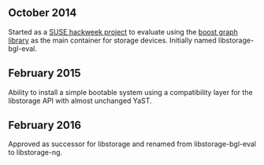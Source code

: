 
October 2014
------------

Started as a [SUSE hackweek project](https://hackweek.suse.com/projects/368)
to evaluate using the [boost graph library](www.boost.org/libs/graph/) as the
main container for storage devices. Initially named libstorage-bgl-eval.


February 2015
-------------

Ability to install a simple bootable system using a compatibility layer for
the libstorage API with almost unchanged YaST.


February 2016
-------------

Approved as successor for libstorage and renamed from libstorage-bgl-eval to
libstorage-ng.

